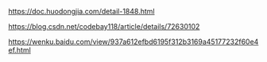 
https://doc.huodongjia.com/detail-1848.html


https://blog.csdn.net/codebay118/article/details/72630102


https://wenku.baidu.com/view/937a612efbd6195f312b3169a45177232f60e4ef.html
